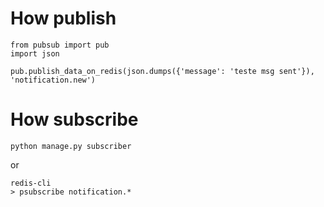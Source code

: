 # How publish
```
from pubsub import pub
import json

pub.publish_data_on_redis(json.dumps({'message': 'teste msg sent'}), 'notification.new')
```

# How subscribe

```
python manage.py subscriber
```

or 

```
redis-cli
> psubscribe notification.*
```



